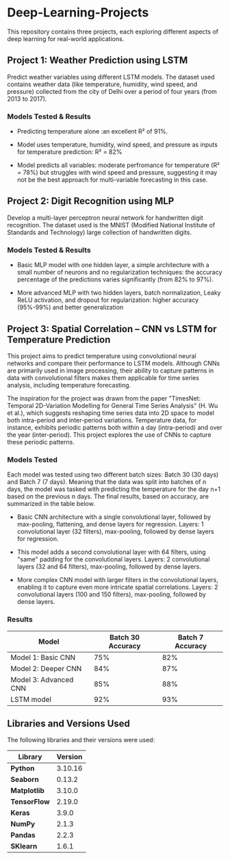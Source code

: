 # Deep-Learning-Projects
This repository contains three projects, each exploring different aspects of deep learning for real-world applications.

## Project 1: Weather Prediction using LSTM

Predict weather variables using different LSTM models. The dataset used contains weather data (like temperature, humidity, wind speed, and pressure) collected from the city of Delhi over a period of four years (from 2013 to 2017).

### Models Tested & Results

- Predicting temperature alone :an excellent R² of 91%. 

- Model uses temperature, humidity, wind speed, and pressure as inputs for temperature prediction: R² = 82%

- Model predicts all variables: moderate perfromance for temperature (R² = 78%) but struggles with wind speed and pressure, suggesting it may not be the best approach for multi-variable forecasting in this case.

## Project 2: Digit Recognition using MLP

Develop a multi-layer perceptron neural network for handwritten digit recognition. The dataset used is the MNIST (Modified National Institute of Standards and Technology) large collection of handwritten digits.

### Models Tested & Results

- Basic MLP model with one hidden layer, a simple architecture with a small number of neurons and no regularization techniques: the accuracy percentage of the predictions varies significantly (from 82% to 97%).

- More advanced MLP with two hidden layers, batch normalization, Leaky ReLU activation, and dropout for regularization: higher accuracy (95%-99%) and better generalization

## Project 3: Spatial Correlation – CNN vs LSTM for Temperature Prediction
This project aims to predict temperature using convolutional neural networks and compare their performance to LSTM models. Although CNNs are primarily used in image processing, their ability to capture patterns in data with convolutional filters makes them applicable for time series analysis, including temperature forecasting.

The inspiration for the project was drawn from the paper "TimesNet: Temporal 2D-Variation Modelling for General Time Series Analysis" (H. Wu et al.), which suggests reshaping time series data into 2D space to model both intra-period and inter-period variations. Temperature data, for instance, exhibits periodic patterns both within a day (intra-period) and over the year (inter-period). This project explores the use of CNNs to capture these periodic patterns.

### Models Tested
Each model was tested using two different batch sizes: Batch 30 (30 days) and Batch 7 (7 days). Meaning that the data was split into batches of n days, the model was tasked with predicting the temperature for the day n+1 based on the previous n days.
The final results, based on accuracy, are summarized in the table below.

- Basic CNN architecture with a single convolutional layer, followed by max-pooling, flattening, and dense layers for regression. Layers: 1 convolutional layer (32 filters), max-pooling, followed by dense layers for regression.

- This model adds a second convolutional layer with 64 filters, using "same" padding for the convolutional layers. Layers: 2 convolutional layers (32 and 64 filters), max-pooling, followed by dense layers.

- More complex CNN model with larger filters in the convolutional layers, enabling it to capture even more intricate spatial correlations. Layers: 2 convolutional layers (100 and 150 filters), max-pooling, followed by dense layers.

### Results

| Model                 | Batch 30 Accuracy | Batch 7 Accuracy  |
|---------------------- |-------------------|-------------------|
| Model 1: Basic CNN    | 75%               | 82%               |
| Model 2: Deeper CNN   | 84%               | 87%               |
| Model 3: Advanced CNN | 85%               | 88%               |
| LSTM model            | 92%               | 93%               |


## Libraries and Versions Used

The following libraries and their versions were used:

| Library         | Version |
|-----------------|---------|
| **Python**      | 3.10.16 |
| **Seaborn**     | 0.13.2  |
| **Matplotlib**  | 3.10.0  |
| **TensorFlow**  | 2.19.0  |
| **Keras**       | 3.9.0   |
| **NumPy**       | 2.1.3   |
| **Pandas**      | 2.2.3   |
| **SKlearn**     | 1.6.1   |
